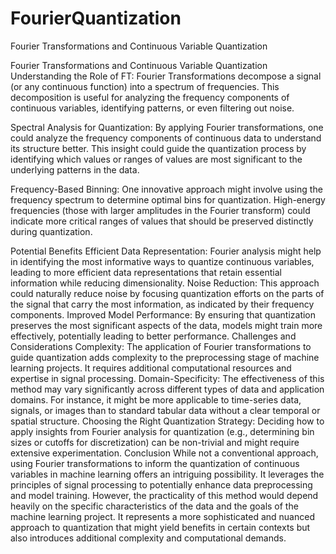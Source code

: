 # FourierQuantization
Fourier Transformations and Continuous Variable Quantization

Fourier Transformations and Continuous Variable Quantization
Understanding the Role of FT: Fourier Transformations decompose a signal (or any continuous function) into a spectrum of frequencies. This decomposition is useful for analyzing the frequency components of continuous variables, identifying patterns, or even filtering out noise.

Spectral Analysis for Quantization: By applying Fourier transformations, one could analyze the frequency components of continuous data to understand its structure better. This insight could guide the quantization process by identifying which values or ranges of values are most significant to the underlying patterns in the data.

Frequency-Based Binning: One innovative approach might involve using the frequency spectrum to determine optimal bins for quantization. High-energy frequencies (those with larger amplitudes in the Fourier transform) could indicate more critical ranges of values that should be preserved distinctly during quantization.

Potential Benefits
Efficient Data Representation: Fourier analysis might help in identifying the most informative ways to quantize continuous variables, leading to more efficient data representations that retain essential information while reducing dimensionality.
Noise Reduction: This approach could naturally reduce noise by focusing quantization efforts on the parts of the signal that carry the most information, as indicated by their frequency components.
Improved Model Performance: By ensuring that quantization preserves the most significant aspects of the data, models might train more effectively, potentially leading to better performance.
Challenges and Considerations
Complexity: The application of Fourier transformations to guide quantization adds complexity to the preprocessing stage of machine learning projects. It requires additional computational resources and expertise in signal processing.
Domain-Specificity: The effectiveness of this method may vary significantly across different types of data and application domains. For instance, it might be more applicable to time-series data, signals, or images than to standard tabular data without a clear temporal or spatial structure.
Choosing the Right Quantization Strategy: Deciding how to apply insights from Fourier analysis for quantization (e.g., determining bin sizes or cutoffs for discretization) can be non-trivial and might require extensive experimentation.
Conclusion
While not a conventional approach, using Fourier transformations to inform the quantization of continuous variables in machine learning offers an intriguing possibility. It leverages the principles of signal processing to potentially enhance data preprocessing and model training. However, the practicality of this method would depend heavily on the specific characteristics of the data and the goals of the machine learning project. It represents a more sophisticated and nuanced approach to quantization that might yield benefits in certain contexts but also introduces additional complexity and computational demands.







